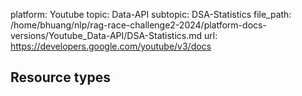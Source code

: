 platform: Youtube
topic: Data-API
subtopic: DSA-Statistics
file_path: /home/bhuang/nlp/rag-race-challenge2-2024/platform-docs-versions/Youtube_Data-API/DSA-Statistics.md
url: https://developers.google.com/youtube/v3/docs

## Resource types